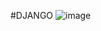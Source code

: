 #DJANGO
![image](https://user-images.githubusercontent.com/91685640/152633355-523f6351-2b11-451f-bb11-ca8bb6eb1c2b.png)

